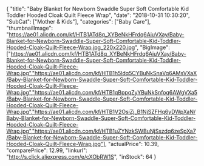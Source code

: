 {
	"title": "Baby Blanket for Newborn Swaddle Super Soft Comfortable  Kid Toddler Hooded Cloak Quilt Fleece Wrap",
	"date": "2018-10-31 10:30:20",
	"SubCat": ["Mother & Kids"],
	"categories": ["Baby Care"],
	"thumbnailImage": "https://ae01.alicdn.com/kf/HTB1ATd8q_XYBeNkHFrdq6AiuVXay/Baby-Blanket-for-Newborn-Swaddle-Super-Soft-Comfortable-Kid-Toddler-Hooded-Cloak-Quilt-Fleece-Wrap.jpg_220x220.jpg",
	"BigImage": ["https://ae01.alicdn.com/kf/HTB1ATd8q_XYBeNkHFrdq6AiuVXay/Baby-Blanket-for-Newborn-Swaddle-Super-Soft-Comfortable-Kid-Toddler-Hooded-Cloak-Quilt-Fleece-Wrap.jpg","https://ae01.alicdn.com/kf/HTB1h5ldq5CYBuNkSnaVq6AMsVXaX/Baby-Blanket-for-Newborn-Swaddle-Super-Soft-Comfortable-Kid-Toddler-Hooded-Cloak-Quilt-Fleece-Wrap.jpg","https://ae01.alicdn.com/kf/HTB1qBppqZyYBuNkSnfoq6AWgVXa5/Baby-Blanket-for-Newborn-Swaddle-Super-Soft-Comfortable-Kid-Toddler-Hooded-Cloak-Quilt-Fleece-Wrap.jpg","https://ae01.alicdn.com/kf/HTB1V2OsiZj_B1NjSZFHq6yDWpXaN/Baby-Blanket-for-Newborn-Swaddle-Super-Soft-Comfortable-Kid-Toddler-Hooded-Cloak-Quilt-Fleece-Wrap.jpg","https://ae01.alicdn.com/kf/HTB1uZYNzkSWBuNjSszdq6zeSpXa7/Baby-Blanket-for-Newborn-Swaddle-Super-Soft-Comfortable-Kid-Toddler-Hooded-Cloak-Quilt-Fleece-Wrap.jpg"],
	"actualPrice": 10.39,
	"comparePrice": 12.99,
	"linkurl": "http://s.click.aliexpress.com/e/cXObRW1S",
	"inStock": 64
}

